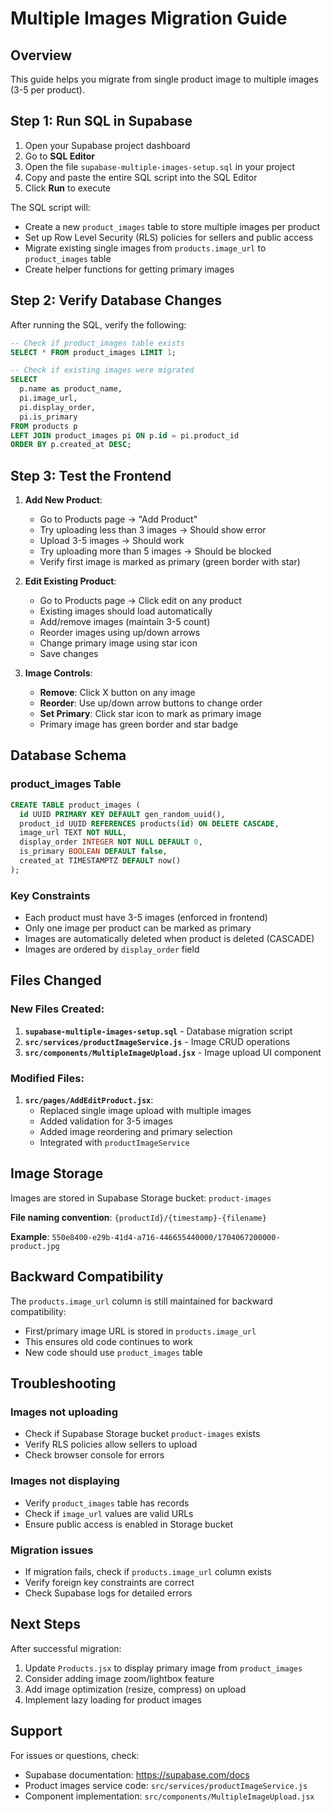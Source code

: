 # Multiple Images Migration Guide

## Overview
This guide helps you migrate from single product image to multiple images (3-5 per product).

## Step 1: Run SQL in Supabase

1. Open your Supabase project dashboard
2. Go to **SQL Editor**
3. Open the file `supabase-multiple-images-setup.sql` in your project
4. Copy and paste the entire SQL script into the SQL Editor
5. Click **Run** to execute

The SQL script will:
- Create a new `product_images` table to store multiple images per product
- Set up Row Level Security (RLS) policies for sellers and public access
- Migrate existing single images from `products.image_url` to `product_images` table
- Create helper functions for getting primary images

## Step 2: Verify Database Changes

After running the SQL, verify the following:

```sql
-- Check if product_images table exists
SELECT * FROM product_images LIMIT 1;

-- Check if existing images were migrated
SELECT 
  p.name as product_name,
  pi.image_url,
  pi.display_order,
  pi.is_primary
FROM products p
LEFT JOIN product_images pi ON p.id = pi.product_id
ORDER BY p.created_at DESC;
```

## Step 3: Test the Frontend

1. **Add New Product**:
   - Go to Products page → "Add Product"
   - Try uploading less than 3 images → Should show error
   - Upload 3-5 images → Should work
   - Try uploading more than 5 images → Should be blocked
   - Verify first image is marked as primary (green border with star)

2. **Edit Existing Product**:
   - Go to Products page → Click edit on any product
   - Existing images should load automatically
   - Add/remove images (maintain 3-5 count)
   - Reorder images using up/down arrows
   - Change primary image using star icon
   - Save changes

3. **Image Controls**:
   - **Remove**: Click X button on any image
   - **Reorder**: Use up/down arrow buttons to change order
   - **Set Primary**: Click star icon to mark as primary image
   - Primary image has green border and star badge

## Database Schema

### product_images Table
```sql
CREATE TABLE product_images (
  id UUID PRIMARY KEY DEFAULT gen_random_uuid(),
  product_id UUID REFERENCES products(id) ON DELETE CASCADE,
  image_url TEXT NOT NULL,
  display_order INTEGER NOT NULL DEFAULT 0,
  is_primary BOOLEAN DEFAULT false,
  created_at TIMESTAMPTZ DEFAULT now()
);
```

### Key Constraints
- Each product must have 3-5 images (enforced in frontend)
- Only one image per product can be marked as primary
- Images are automatically deleted when product is deleted (CASCADE)
- Images are ordered by `display_order` field

## Files Changed

### New Files Created:
1. **`supabase-multiple-images-setup.sql`** - Database migration script
2. **`src/services/productImageService.js`** - Image CRUD operations
3. **`src/components/MultipleImageUpload.jsx`** - Image upload UI component

### Modified Files:
1. **`src/pages/AddEditProduct.jsx`**:
   - Replaced single image upload with multiple images
   - Added validation for 3-5 images
   - Added image reordering and primary selection
   - Integrated with `productImageService`

## Image Storage

Images are stored in Supabase Storage bucket: `product-images`

**File naming convention**: `{productId}/{timestamp}-{filename}`

**Example**: `550e8400-e29b-41d4-a716-446655440000/1704067200000-product.jpg`

## Backward Compatibility

The `products.image_url` column is still maintained for backward compatibility:
- First/primary image URL is stored in `products.image_url`
- This ensures old code continues to work
- New code should use `product_images` table

## Troubleshooting

### Images not uploading
- Check if Supabase Storage bucket `product-images` exists
- Verify RLS policies allow sellers to upload
- Check browser console for errors

### Images not displaying
- Verify `product_images` table has records
- Check if `image_url` values are valid URLs
- Ensure public access is enabled in Storage bucket

### Migration issues
- If migration fails, check if `products.image_url` column exists
- Verify foreign key constraints are correct
- Check Supabase logs for detailed errors

## Next Steps

After successful migration:
1. Update `Products.jsx` to display primary image from `product_images`
2. Consider adding image zoom/lightbox feature
3. Add image optimization (resize, compress) on upload
4. Implement lazy loading for product images

## Support

For issues or questions, check:
- Supabase documentation: https://supabase.com/docs
- Product images service code: `src/services/productImageService.js`
- Component implementation: `src/components/MultipleImageUpload.jsx`
